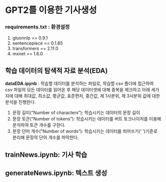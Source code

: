# GPT2를 이용한 기사생성

### requirements.txt : 환경설정

1. gluonnlp == 0.9.1
2. sentencepiece == 0.1.85
3. transformers == 2.11.0
4. mxnet == 1.6.0

## 학습 데이터의 탐색적 자료 분석(EDA) 
**dataEDA.ipynb**
: 학습할 데이터를 분석하는 파일로, 학습할 csv 폴더에 접근하여 csv 파일의 모든 데이터를 읽어온 후 해당 데이터셋에 대해 중복을 체크하고 아래 세가지에 대해 최대값, 최소값, 평균값, 표준편차, 중간값, 제 1사분위, 제 3사분위 값에 대한 분석을 진행한다.
1.  문장 길이(“Number of characters”): 학습시키는 데이터의 문장 길이
   2. 문장 토큰(“Number of tokens”): 학습시키는 데이터를 버트 토크나이저를 이용해 분석하여 토큰 개수를 구한다.
   3. 문장 단어 개수(“Number of words”): 학습시키는 데이터를 띄어쓰기(‘ ’)기준로 분리해 문장의 단어 개수를 파악한다.

## **trainNews.ipynb**: 기사 학습 

## **generateNews.ipynb**: 텍스트 생성 
